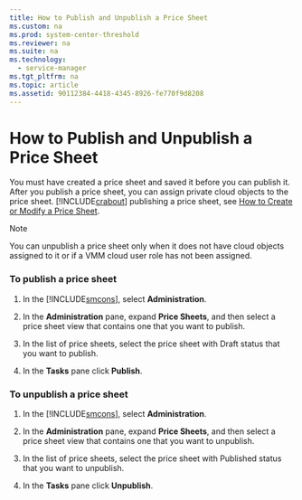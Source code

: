 ```yaml
---
title: How to Publish and Unpublish a Price Sheet
ms.custom: na
ms.prod: system-center-threshold
ms.reviewer: na
ms.suite: na
ms.technology: 
  - service-manager
ms.tgt_pltfrm: na
ms.topic: article
ms.assetid: 90112384-4418-4345-8926-fe770f9d8208
---
```

# How to Publish and Unpublish a Price Sheet
You must have created a price sheet and saved it before you can publish it. After you publish a price sheet, you can assign private cloud objects to the price sheet. [!INCLUDE[crabout](../Token/crabout_md.md)] publishing a price sheet, see [How to Create or Modify a Price Sheet](How-to-Create-or-Modify-a-Price-Sheet.md).

> [!NOTE]
> You can unpublish a price sheet only when it does not have cloud objects assigned to it or if a VMM cloud user role has not been assigned.

### To publish a price sheet

1.  In the [!INCLUDE[smcons](../Token/smcons_md.md)], select **Administration**.

2.  In the **Administration** pane, expand **Price Sheets**, and then select a price sheet view that contains one that you want to publish.

3.  In the list of price sheets, select the price sheet with Draft status that you want to publish.

4.  In the **Tasks** pane click **Publish**.

### To unpublish a price sheet

1.  In the [!INCLUDE[smcons](../Token/smcons_md.md)], select **Administration**.

2.  In the **Administration** pane, expand **Price Sheets**, and then select a price sheet view that contains one that you want to unpublish.

3.  In the list of price sheets, select the price sheet with Published status that you want to unpublish.

4.  In the **Tasks** pane click **Unpublish**.

